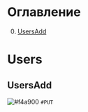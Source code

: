 # Оглавление

0. [UsersAdd](#UsersAdd)

# Users

## UsersAdd
![#f4a900](https://placehold.co/15x15/f4a900/f4a900.png) `#PUT` 

